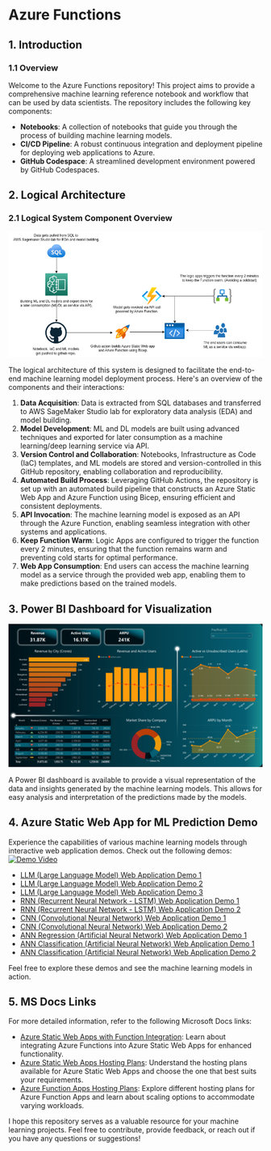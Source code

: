 # Azure Functions

## 1. Introduction

### 1.1 Overview

Welcome to the Azure Functions repository! This project aims to provide a comprehensive machine learning reference notebook and workflow that can be used by data scientists. The repository includes the following key components:

- **Notebooks**: A collection of notebooks that guide you through the process of building machine learning models.
- **CI/CD Pipeline**: A robust continuous integration and deployment pipeline for deploying web applications to Azure.
- **GitHub Codespace**: A streamlined development environment powered by GitHub Codespaces.

## 2. Logical Architecture

### 2.1 Logical System Component Overview

![Figure 2: Logical Architecture Overview](./images/workflow.png)

The logical architecture of this system is designed to facilitate the end-to-end machine learning model deployment process. Here's an overview of the components and their interactions:

1. **Data Acquisition**: Data is extracted from SQL databases and transferred to AWS SageMaker Studio lab for exploratory data analysis (EDA) and model building.
2. **Model Development**: ML and DL models are built using advanced techniques and exported for later consumption as a machine learning/deep learning service via API.
3. **Version Control and Collaboration**: Notebooks, Infrastructure as Code (IaC) templates, and ML models are stored and version-controlled in this GitHub repository, enabling collaboration and reproducibility.
4. **Automated Build Process**: Leveraging GitHub Actions, the repository is set up with an automated build pipeline that constructs an Azure Static Web App and Azure Function using Bicep, ensuring efficient and consistent deployments.
5. **API Invocation**: The machine learning model is exposed as an API through the Azure Function, enabling seamless integration with other systems and applications.
6. **Keep Function Warm**: Logic Apps are configured to trigger the function every 2 minutes, ensuring that the function remains warm and preventing cold starts for optimal performance.
7. **Web App Consumption**: End users can access the machine learning model as a service through the provided web app, enabling them to make predictions based on the trained models.

## 3. Power BI Dashboard for Visualization

![Figure 3: Power BI Dashboard](./images/powerbi.png)

A Power BI dashboard is available to provide a visual representation of the data and insights generated by the machine learning models. This allows for easy analysis and interpretation of the predictions made by the models.

## 4. Azure Static Web App for ML Prediction Demo

Experience the capabilities of various machine learning models through interactive web application demos. Check out the following demos:
[![Demo Video](http://img.youtube.com/vi/n7iDGMlTXSQ/0.jpg)](https://www.youtube.com/watch?v=n7iDGMlTXSQ)
- [LLM (Large Language Model) Web Application Demo 1](https://lyoh001.com/mlcenitex)
- [LLM (Large Language Model) Web Application Demo 2](https://lyoh001.com/mldisastertweets)
- [LLM (Large Language Model) Web Application Demo 3](https://lyoh001.com/mlgpt2)
- [RNN (Recurrent Neural Network - LSTM) Web Application Demo 1](https://lyoh001.com/mlvmaudit)
- [RNN (Recurrent Neural Network - LSTM) Web Application Demo 2](https://lyoh001.com/mlcloudaudit)
- [CNN (Convolutional Neural Network) Web Application Demo 1](https://lyoh001.com/mlcoffeeplantdiseases)
- [CNN (Convolutional Neural Network) Web Application Demo 2](https://lyoh001.com/mlcovid)
- [ANN Regression (Artificial Neural Network) Web Application Demo 1](https://lyoh001.com/mltelecom)
- [ANN Classification (Artificial Neural Network) Web Application Demo 1](https://lyoh001.com/mlmaternalmortality)
- [ANN Classification (Artificial Neural Network) Web Application Demo 2](https://lyoh001.com/mlsupplychain)

Feel free to explore these demos and see the machine learning models in action.

## 5. MS Docs Links

For more detailed information, refer to the following Microsoft Docs links:

- [Azure Static Web Apps with Function Integration](https://docs.microsoft.com/en-us/azure/static-web-apps/functions-bring-your-own/): Learn about integrating Azure Functions into Azure Static Web Apps for enhanced functionality.
- [Azure Static Web Apps Hosting Plans](https://learn.microsoft.com/en-us/azure/static-web-apps/plans): Understand the hosting plans available for Azure Static Web Apps and choose the one that best suits your requirements.
- [Azure Function Apps Hosting Plans](https://learn.microsoft.com/en-us/azure/azure-functions/functions-scale): Explore different hosting plans for Azure Function Apps and learn about scaling options to accommodate varying workloads.

I hope this repository serves as a valuable resource for your machine learning projects. Feel free to contribute, provide feedback, or reach out if you have any questions or suggestions!
